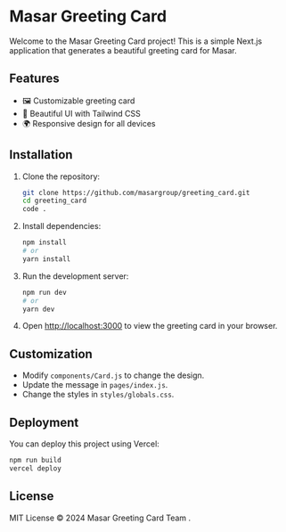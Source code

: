 # Masar Greeting Card

Welcome to the Masar Greeting Card project! This is a simple Next.js application that generates a beautiful greeting card for Masar.

## Features
- 🖼️ Customizable greeting card
- 🎨 Beautiful UI with Tailwind CSS
- 🌍 Responsive design for all devices

## Installation

1. Clone the repository:
   ```bash
   git clone https://github.com/masargroup/greeting_card.git
   cd greeting_card
   code .
   ```

2. Install dependencies:
   ```bash
   npm install
   # or
   yarn install
   ```

3. Run the development server:
   ```bash
   npm run dev
   # or
   yarn dev
   ```

4. Open [http://localhost:3000](http://localhost:3000) to view the greeting card in your browser.

## Customization
- Modify `components/Card.js` to change the design.
- Update the message in `pages/index.js`.
- Change the styles in `styles/globals.css`.

## Deployment
You can deploy this project using Vercel:
```bash
npm run build
vercel deploy
```

## License
MIT License © 2024 Masar Greeting Card Team  .